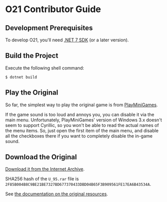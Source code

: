 O21 Contributor Guide
=====================

Development Prerequisites
-------------------------

To develop O21, you'll need [.NET 7 SDK][dotnet] (or a later version).

Build the Project
-----------------

Execute the following shell command:

```console
$ dotnet build
```

Play the Original
-----------------

So far, the simplest way to play the original game is from [PlayMiniGames][playminigames.u95].

If the game sound is too loud and annoys you, you can disable it via the main menu. Unfortunately, PlayMiniGames' version of Windows 3.x doesn't seem to support Cyrillic, so you won't be able to read the actual names of the menu items. So, just open the first item of the main menu, and disable all the checkboxes there if you want to completely disable the in-game sound. 

Download the Original
---------------------

[Download it from the Internet Archive][archive.u95].

SHA256 hash of the `U_95.rar` file is `2F85B004B8C9BE21BE7327BD677370433DBD04B65F3B909561FE17EA6B43534A`.

See [the documentation on the original resources][docs.resources].

[archive.u95]: https://archive.org/details/u-95_20230304
[docs.resources]: docs/resources.md
[dotnet]: https://dot.net/
[playminigames.u95]: https://playminigames.net/game/u95
